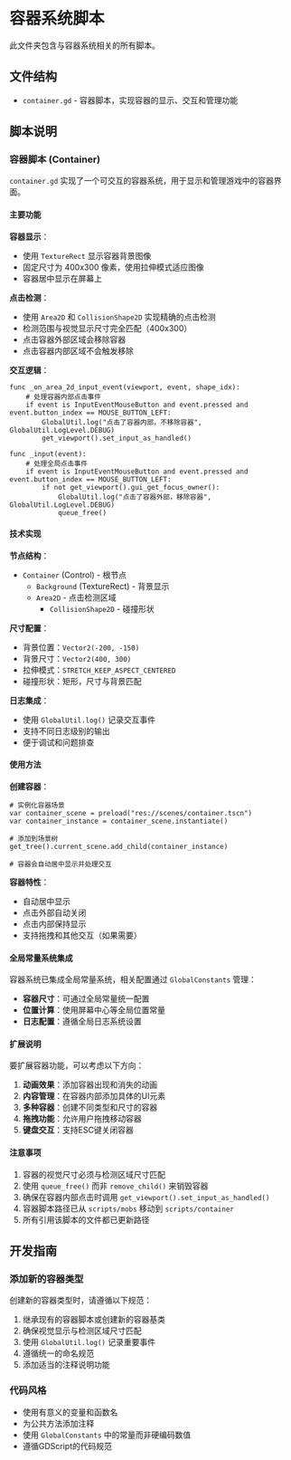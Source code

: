 # 容器系统脚本

此文件夹包含与容器系统相关的所有脚本。

## 文件结构

- `container.gd` - 容器脚本，实现容器的显示、交互和管理功能

## 脚本说明

### 容器脚本 (Container)

`container.gd` 实现了一个可交互的容器系统，用于显示和管理游戏中的容器界面。

#### 主要功能

**容器显示**：
- 使用 `TextureRect` 显示容器背景图像
- 固定尺寸为 400x300 像素，使用拉伸模式适应图像
- 容器居中显示在屏幕上

**点击检测**：
- 使用 `Area2D` 和 `CollisionShape2D` 实现精确的点击检测
- 检测范围与视觉显示尺寸完全匹配（400x300）
- 点击容器外部区域会移除容器
- 点击容器内部区域不会触发移除

**交互逻辑**：
```gdscript
func _on_area_2d_input_event(viewport, event, shape_idx):
    # 处理容器内部点击事件
    if event is InputEventMouseButton and event.pressed and event.button_index == MOUSE_BUTTON_LEFT:
        GlobalUtil.log("点击了容器内部，不移除容器", GlobalUtil.LogLevel.DEBUG)
        get_viewport().set_input_as_handled()

func _input(event):
    # 处理全局点击事件
    if event is InputEventMouseButton and event.pressed and event.button_index == MOUSE_BUTTON_LEFT:
        if not get_viewport().gui_get_focus_owner():
            GlobalUtil.log("点击了容器外部，移除容器", GlobalUtil.LogLevel.DEBUG)
            queue_free()
```

#### 技术实现

**节点结构**：
- `Container` (Control) - 根节点
  - `Background` (TextureRect) - 背景显示
  - `Area2D` - 点击检测区域
    - `CollisionShape2D` - 碰撞形状

**尺寸配置**：
- 背景位置：`Vector2(-200, -150)`
- 背景尺寸：`Vector2(400, 300)`
- 拉伸模式：`STRETCH_KEEP_ASPECT_CENTERED`
- 碰撞形状：矩形，尺寸与背景匹配

**日志集成**：
- 使用 `GlobalUtil.log()` 记录交互事件
- 支持不同日志级别的输出
- 便于调试和问题排查

#### 使用方法

**创建容器**：
```gdscript
# 实例化容器场景
var container_scene = preload("res://scenes/container.tscn")
var container_instance = container_scene.instantiate()

# 添加到场景树
get_tree().current_scene.add_child(container_instance)

# 容器会自动居中显示并处理交互
```

**容器特性**：
- 自动居中显示
- 点击外部自动关闭
- 点击内部保持显示
- 支持拖拽和其他交互（如果需要）

#### 全局常量系统集成

容器系统已集成全局常量系统，相关配置通过 `GlobalConstants` 管理：

- **容器尺寸**：可通过全局常量统一配置
- **位置计算**：使用屏幕中心等全局位置常量
- **日志配置**：遵循全局日志系统设置

#### 扩展说明

要扩展容器功能，可以考虑以下方向：

1. **动画效果**：添加容器出现和消失的动画
2. **内容管理**：在容器内部添加具体的UI元素
3. **多种容器**：创建不同类型和尺寸的容器
4. **拖拽功能**：允许用户拖拽移动容器
5. **键盘交互**：支持ESC键关闭容器

#### 注意事项

1. 容器的视觉尺寸必须与检测区域尺寸匹配
2. 使用 `queue_free()` 而非 `remove_child()` 来销毁容器
3. 确保在容器内部点击时调用 `get_viewport().set_input_as_handled()`
4. 容器脚本路径已从 `scripts/mobs` 移动到 `scripts/container`
5. 所有引用该脚本的文件都已更新路径

## 开发指南

### 添加新的容器类型

创建新的容器类型时，请遵循以下规范：

1. 继承现有的容器脚本或创建新的容器基类
2. 确保视觉显示与检测区域尺寸匹配
3. 使用 `GlobalUtil.log()` 记录重要事件
4. 遵循统一的命名规范
5. 添加适当的注释说明功能

### 代码风格

- 使用有意义的变量和函数名
- 为公共方法添加注释
- 使用 `GlobalConstants` 中的常量而非硬编码数值
- 遵循GDScript的代码规范